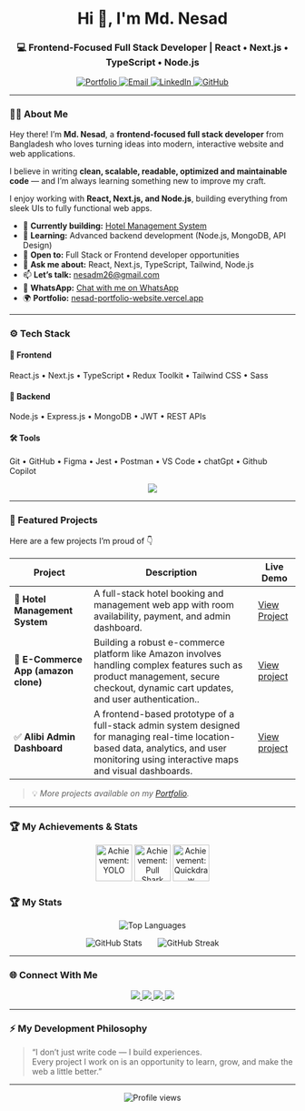 <h1 align="center">Hi 👋, I'm Md. Nesad</h1>
<h3 align="center">💻 Frontend-Focused Full Stack Developer | React • Next.js • TypeScript • Node.js</h3>

<p align="center">
  <a href="https://nesad-portfolio-website.vercel.app/" target="blank">
    <img src="https://img.shields.io/badge/Portfolio-%230A66C2.svg?&style=for-the-badge&logo=vercel&logoColor=white" alt="Portfolio" />
  </a>
  <a href="mailto:nesadm26@gmail.com">
    <img src="https://img.shields.io/badge/Email-%23EA4335.svg?&style=for-the-badge&logo=gmail&logoColor=white" alt="Email" />
  </a>
  <a href="https://linkedin.com/in/md-nesad-30b5bb286" target="blank">
    <img src="https://img.shields.io/badge/LinkedIn-%230A66C2.svg?&style=for-the-badge&logo=linkedin&logoColor=white" alt="LinkedIn" />
  </a>
  <a href="https://github.com/md-nesad" target="blank">
    <img src="https://img.shields.io/badge/GitHub-%2312100E.svg?&style=for-the-badge&logo=github&logoColor=white" alt="GitHub" />
  </a>
</p>

---

### 👨‍💻 About Me

Hey there! I’m **Md. Nesad**, a **frontend-focused full stack developer** from Bangladesh who loves turning ideas into modern, interactive website and web applications.  

I believe in writing **clean, scalable, readable, optimized and maintainable code** — and I’m always learning something new to improve my craft.

I enjoy working with **React, Next.js, and Node.js**, building everything from sleek UIs to fully functional web apps.

- 🔭 **Currently building:** [Hotel Management System](https://hotel-management-system-ochre.vercel.app/)  
- 🌱 **Learning:** Advanced backend development (Node.js, MongoDB, API Design)  
- 🤝 **Open to:** Full Stack or Frontend developer opportunities  
- 💬 **Ask me about:** React, Next.js, TypeScript, Tailwind, Node.js  
- 📫 **Let’s talk:** [nesadm26@gmail.com](mailto:nesadm26@gmail.com)
- 💬 **WhatsApp:** [Chat with me on WhatsApp](https://wa.me/8801300113023) 
- 🌍 **Portfolio:** [nesad-portfolio-website.vercel.app](https://nesad-portfolio-website.vercel.app/)

---

### ⚙️ Tech Stack

#### 🚀 Frontend
React.js • Next.js • TypeScript • Redux Toolkit • Tailwind CSS • Sass  

#### 🧩 Backend
Node.js • Express.js • MongoDB • JWT • REST APIs  

#### 🛠 Tools
Git • GitHub • Figma • Jest • Postman • VS Code  • chatGpt • Github Copilot 


<p align="center">
  <img src="https://skillicons.dev/icons?i=html,css,tailwind,sass,javascript,react,redux,nextjs,typescript,nodejs,express,mongodb,figma,git,postman" />
</p>

---

### 🌟 Featured Projects

Here are a few projects I’m proud of 👇  

| Project | Description | Live Demo |
|----------|--------------|------------|
| 🏨 **Hotel Management System** | A full-stack hotel booking and management web app with room availability, payment, and admin dashboard. | [View Project](https://hotel-management-system-ochre.vercel.app/) |
| 🛒 **E-Commerce App (amazon clone)** | Building a robust e-commerce platform like Amazon involves handling complex features such as product management, secure checkout, dynamic cart updates, and user authentication.. | [View project](https://mini-amazon-kappa.vercel.app/) |
| ✅ **Alibi Admin Dashboard** | A frontend-based prototype of a full-stack admin system designed for managing real-time location-based data, analytics, and user monitoring using interactive maps and visual dashboards. | [View project](https://alibi-admin-dashboard.vercel.app/) |

> 💡 *More projects available on my [Portfolio](https://nesad-portfolio-website.vercel.app/).*

---

### 🏆 My Achievements & Stats

<p align="center">
<img src="https://github.githubassets.com/assets/yolo-default-be0bbff04951.png" data-hovercard-type="achievement" data-hovercard-url="/users/Md-Nesad/achievements/yolo/detail?hovercard=1" width="64" alt="Achievement: YOLO" data-view-component="true" class="achievement-badge-sidebar" aria-keyshortcuts="Alt+ArrowUp">
  
  <img src="https://github.githubassets.com/assets/pull-shark-default-498c279a747d.png" data-hovercard-type="achievement" data-hovercard-url="/users/Md-Nesad/achievements/pull-shark/detail?hovercard=1" width="64" alt="Achievement: Pull Shark" data-view-component="true" class="achievement-badge-sidebar" aria-keyshortcuts="Alt+ArrowUp">

<img src="https://github.githubassets.com/assets/quickdraw-default-39c6aec8ff89.png" data-hovercard-type="achievement" data-hovercard-url="/users/Md-Nesad/achievements/quickdraw/detail?hovercard=1" width="64" alt="Achievement: Quickdraw" data-view-component="true" class="achievement-badge-sidebar" aria-keyshortcuts="Alt+ArrowUp">
</p>

### 🏆 My Stats

<p align="center">
  <img src="https://github-readme-stats.vercel.app/api/top-langs/?username=md-nesad&layout=compact&theme=tokyonight&hide_border=true" alt="Top Languages" />
</p>

<p align="center">
  <img src="https://github-readme-stats.vercel.app/api?username=md-nesad&show_icons=true&theme=tokyonight&hide_border=true&count_private=true" alt="GitHub Stats" /> &nbsp; &nbsp; &nbsp;

  <img src="https://github-readme-streak-stats.herokuapp.com/?user=md-nesad&theme=tokyonight&hide_border=true" alt="GitHub Streak" />
</p>

---

### 🌐 Connect With Me

<p align="center">
  <a href="https://nesad-portfolio-website.vercel.app/" target="_blank">
    <img src="https://img.shields.io/badge/Portfolio-%230A66C2.svg?&style=for-the-badge&logo=vercel&logoColor=white" />
  </a>
  <a href="https://linkedin.com/in/md-nesad-30b5bb286" target="_blank">
    <img src="https://img.shields.io/badge/LinkedIn-%230A66C2.svg?&style=for-the-badge&logo=linkedin&logoColor=white" />
  </a>
  <a href="mailto:nesadm26@gmail.com">
    <img src="https://img.shields.io/badge/Email-%23EA4335.svg?&style=for-the-badge&logo=gmail&logoColor=white" />
  </a>
  <a href="https://github.com/md-nesad" target="_blank">
    <img src="https://img.shields.io/badge/GitHub-%2312100E.svg?&style=for-the-badge&logo=github&logoColor=white" />
  </a>
</p>

---

### ⚡ My Development Philosophy

> “I don’t just write code — I build experiences.  
> Every project I work on is an opportunity to learn, grow, and make the web a little better.”

---

<p align="center">
  <img src="https://komarev.com/ghpvc/?username=md-nesad&label=Profile%20views&color=0e75b6&style=for-the-badge" alt="Profile views" />
</p>
